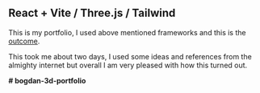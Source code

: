 ## React + Vite / Three.js / Tailwind

This is my portfolio, I used above mentioned frameworks and this is the [outcome](https://bogdandev.vercel.app/).

This took me about two days, I used some ideas and references from the almighty internet but overall I am very pleased with how this turned out.



**#   b o g d a n - 3 d - p o r t f o l i o **
 
 
